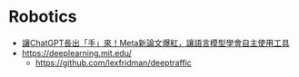 # Robotics

* [讓ChatGPT長出「手」來！Meta新論文爆紅，讓語言模型學會自主使用工具](https://www.techbang.com/posts/103957-toolformer-chatgpt-tools)
* https://deeplearning.mit.edu/
    * https://github.com/lexfridman/deeptraffic
